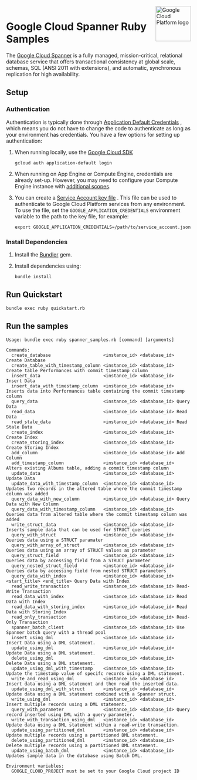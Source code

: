 <img src="https://avatars2.githubusercontent.com/u/2810941?v=3&s=96" alt="Google Cloud Platform logo" title="Google Cloud Platform" align="right" height="96" width="96"/>

# Google Cloud Spanner Ruby Samples

The [Google Cloud Spanner](https://cloud.google.com/spanner/) is a fully
managed, mission-critical, relational database service that offers
transactional consistency at global scale, schemas,
SQL (ANSI 2011 with extensions), and automatic, synchronous replication for
high availability.

## Setup

### Authentication

Authentication is typically done through [Application Default Credentials](https://cloud.google.com/docs/authentication#getting_credentials_for_server-centric_flow)
, which means you do not have to change the code to authenticate as long as your
environment has credentials. You have a few options for setting up
authentication:

1. When running locally, use the [Google Cloud SDK](https://cloud.google.com/sdk/)

    `gcloud auth application-default login`

1. When running on App Engine or Compute Engine, credentials are already set-up.
However, you may need to configure your Compute Engine instance with
[additional scopes](https://cloud.google.com/compute/docs/authentication#using).

1. You can create a [Service Account key file](https://cloud.google.com/docs/authentication#service_accounts)
. This file can be used to authenticate to Google Cloud Platform services from
any environment. To use the file, set the `GOOGLE_APPLICATION_CREDENTIALS`
environment variable to the path to the key file, for example:

    `export GOOGLE_APPLICATION_CREDENTIALS=/path/to/service_account.json`

### Install Dependencies

1. Install the [Bundler](http://bundler.io/) gem.

1. Install dependencies using:

    `bundle install`

## Run Quickstart

    bundle exec ruby quickstart.rb

## Run the samples

    Usage: bundle exec ruby spanner_samples.rb [command] [arguments]

    Commands:
      create_database                    <instance_id> <database_id> Create Database
      create_table_with_timestamp_column <instance_id> <database_id> Create table Performances with commit timestamp column
      insert_data                        <instance_id> <database_id> Insert Data
      insert_data_with_timestamp_column  <instance_id> <database_id> Inserts data into Performances table containing the commit timestamp column
      query_data                         <instance_id> <database_id> Query Data
      read_data                          <instance_id> <database_id> Read Data
      read_stale_data                    <instance_id> <database_id> Read Stale Data
      create_index                       <instance_id> <database_id> Create Index
      create_storing_index               <instance_id> <database_id> Create Storing Index
      add_column                         <instance_id> <database_id> Add Column
      add_timestamp_column               <instance_id> <database_id> Alters existing Albums table, adding a commit timestamp column
      update_data                        <instance_id> <database_id> Update Data
      update_data_with_timestamp_column  <instance_id> <database_id> Updates two records in the altered table where the commit timestamp column was added
      query_data_with_new_column         <instance_id> <database_id> Query Data with New Column
      query_data_with_timestamp_column   <instance_id> <database_id> Queries data from altered table where the commit timestamp column was added
      write_struct_data                  <instance_id> <database_id> Inserts sample data that can be used for STRUCT queries
      query_with_struct                  <instance_id> <database_id> Queries data using a STRUCT paramater
      query_with_array_of_struct         <instance_id> <database_id> Queries data using an array of STRUCT values as parameter
      query_struct_field                 <instance_id> <database_id> Queries data by accessing field from a STRUCT parameter
      query_nested_struct_field          <instance_id> <database_id> Queries data by accessing field from nested STRUCT parameters
      query_data_with_index              <instance_id> <database_id> <start_title> <end_title> Query Data with Index
      read_write_transaction             <instance_id> <database_id> Read-Write Transaction
      read_data_with_index               <instance_id> <database_id> Read Data with Index
      read_data_with_storing_index       <instance_id> <database_id> Read Data with Storing Index
      read_only_transaction              <instance_id> <database_id> Read-Only Transaction
      spanner_batch_client               <instance_id> <database_id> Use Spanner batch query with a thread pool
      insert_using_dml                   <instance_id> <database_id> Insert Data using a DML statement.
      update_using_dml                   <instance_id> <database_id> Update Data using a DML statement.
      delete_using_dml                   <instance_id> <database_id> Delete Data using a DML statement.
      update_using_dml_with_timestamp    <instance_id> <database_id> Update the timestamp value of specifc records using a DML statement.
      write_and_read_using_dml           <instance_id> <database_id> Insert data using a DML statement and then read the inserted data.
      update_using_dml_with_struct       <instance_id> <database_id> Update data using a DML statement combined with a Spanner struct.
      write_using_dml                    <instance_id> <database_id> Insert multiple records using a DML statement.
      query_with_parameter               <instance_id> <database_id> Query record inserted using DML with a query parameter.
      write_with_transaction_using_dml   <instance_id> <database_id> Update data using a DML statement within a read-write transaction.
      update_using_partitioned_dml       <instance_id> <database_id> Update multiple records using a partitioned DML statement.
      delete_using_partitioned_dml       <instance_id> <database_id> Delete multiple records using a partitioned DML statement.
      update_using_batch_dml             <instance_id> <database_id> Updates sample data in the database using Batch DML.

    Environment variables:
      GOOGLE_CLOUD_PROJECT must be set to your Google Cloud project ID

